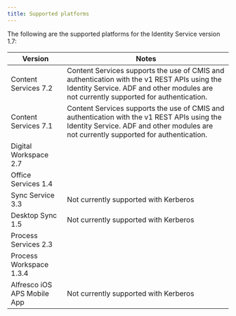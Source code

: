 ```yaml
---
title: Supported platforms
---
```


The following are the supported platforms for the Identity Service version 1.7:

| Version | Notes |
| ------- | ----- |
| Content Services 7.2 | Content Services supports the use of CMIS and authentication with the v1 REST APIs using the Identity Service. ADF and other modules are not currently supported for authentication. |
| Content Services 7.1 | Content Services supports the use of CMIS and authentication with the v1 REST APIs using the Identity Service. ADF and other modules are not currently supported for authentication. |
| Digital Workspace 2.7 | |
| Office Services 1.4 | |
| Sync Service 3.3 | Not currently supported with Kerberos |
| Desktop Sync 1.5 | Not currently supported with Kerberos |
| Process Services 2.3 | |
| Process Workspace 1.3.4 | |
| Alfresco iOS APS Mobile App | Not currently supported with Kerberos |
